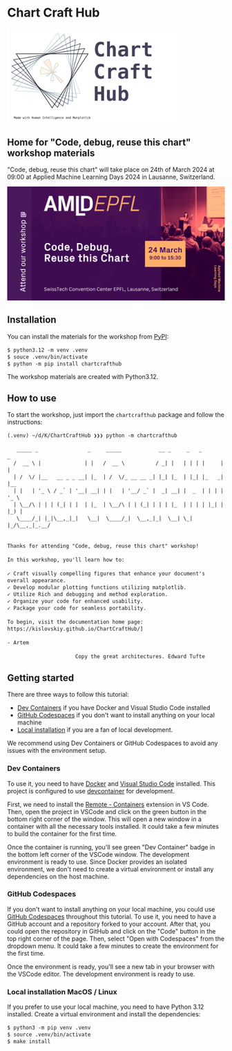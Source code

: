 # Chart Craft Hub

<img src="https://raw.githubusercontent.com/Kislovskiy/ChartCraftHub/trunk/docs/source/images/logo.svg" alt="ChartCraftHub logo" width="400"/>

## Home for "Code, debug, reuse this chart" workshop materials
"Code, debug, reuse this chart" will take place on 24th of March 2024 at 09:00 at Applied Machine Learning Days 2024 in Lausanne, Switzerland.


![AMLD 2024](https://raw.githubusercontent.com/Kislovskiy/ChartCraftHub/trunk/docs/source/images/amld_code_debug_reuse_this_chart.png)

## Installation

You can install the materials for the workshop from [PyPI](https://pypi.org/project/chartcrafthub/):

```shell
$ python3.12 -m venv .venv
$ souce .venv/bin/activate
$ python -m pip install chartcrafthub
```

The workshop materials are created with Python3.12.

## How to use

To start the workshop, just import the `chartcrafthub` package and follow the instructions:

```
(.venv) ~/d/K/ChartCraftHub ❯❯❯ python -m chartcrafthub
                                                                                                                      
   _____ _                _     _____            __ _     _   _       _                                                       
  /  __ \ |              | |   /  __ \          / _| |   | | | |     | |          
  | /  \/ |__   __ _ _ __| |_  | /  \/_ __ __ _| |_| |_  | |_| |_   _| |__        
  | |   | '_ \ / _` | '__| __| | |   | '__/ _` |  _| __| |  _  | | | | '_ \       
  | \__/\ | | | (_| | |  | |_  | \__/\ | | (_| | | | |_  | | | | |_| | |_) |      
   \____/_| |_|\__,_|_|   \__|  \____/_|  \__,_|_|  \__| \_| |_/\__,_|_.__/       
                                                                                  
                                                                                  
Thanks for attending "Code, debug, reuse this chart" workshop!  
                                                                                                                              
In this workshop, you'll learn how to: 
                                      
✓ Craft visually compelling figures that enhance your document's overall appearance.  
✓ Develop modular plotting functions utilizing matplotlib.  
✓ Utilize Rich and debugging and method exploration. 
✓ Organize your code for enhanced usability.  
✓ Package your code for seamless portability.
                                                                                                                              
To begin, visit the documentation home page: https://kislovskiy.github.io/ChartCraftHub/]
                                                                                                                              
- Artem
                                                                            
                      Copy the great architectures. Edward Tufte 
```

## Getting started

There are three ways to follow this tutorial:
* [Dev Containers](#dev-containers-recommended) if you have Docker and Visual Studio Code installed
* [GitHub Codespaces](#github-codespaces) if you don't want to install anything on your local machine
* [Local installation](#local-installation) if you are a fan of local development.

We recommend using Dev Containers or GitHub Codespaces to avoid any issues with the environment setup.

### Dev Containers

To use it, you need to have [Docker](https://www.docker.com/) and [Visual Studio Code](https://code.visualstudio.com/) installed.
This project is configured to use [devcontainer](https://code.visualstudio.com/docs/remote/containers) for development.

First, we need to install the [Remote - Containers](https://marketplace.visualstudio.com/items?itemName=ms-vscode-remote.remote-containers) extension in VS Code.
Then, open the project in VSCode and click on the green button in the bottom right corner of the window.
This will open a new window in a container with all the necessary tools installed.
It could take a few minutes to build the container for the first time.

Once the container is running, you'll see green "Dev Container" badge in the bottom left corner of the VSCode window.
The development environment is ready to use.
Since Docker provides an isolated environment, we don't need to create a virtual environment or install any dependencies on the host machine.

### GitHub Codespaces

If you don't want to install anything on your local machine, you could use [GitHub Codespaces](https://docs.github.com/en/codespaces/overview) throughout this tutorial.
To use it, you need to have a GitHub account and a repository forked to your account.
After that, you could open the repository in GitHub and click on the "Code" button in the top right corner of the page.
Then, select "Open with Codespaces" from the dropdown menu.
It could take a few minutes to create the environment for the first time.

Once the environment is ready, you'll see a new tab in your browser with the VSCode editor.
The development environment is ready to use.

### Local installation MacOS / Linux

If you prefer to use your local machine, you need to have Python 3.12 installed.
Create a virtual environment and install the dependencies:

```shell
$ python3 -m pip venv .venv
$ source .venv/bin/activate
$ make install
```
